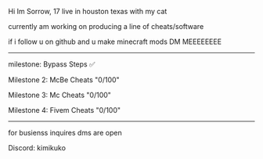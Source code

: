 Hi Im Sorrow, 17 live in houston texas with my cat

currently am working on producing a line of cheats/software

if i follow u on github and u make minecraft mods DM MEEEEEEEE

--------------------------

milestone: Bypass Steps ✅

Milestone 2: McBe Cheats "0/100"

Milestone 3: Mc Cheats "0/100"

Milestone 4: Fivem Cheats "0/100"

-----------------------------------

for busienss inquires dms are open

Discord: kimikuko

